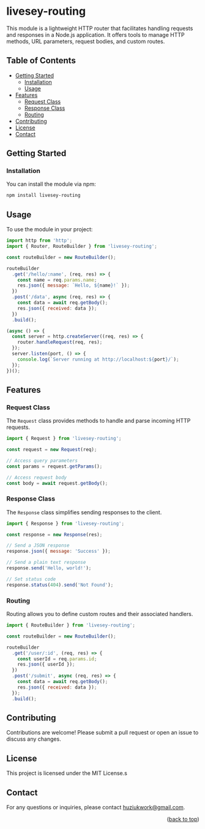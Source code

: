 <a name="readme-top"></a>
# livesey-routing

This module is a lightweight HTTP router that facilitates handling requests and responses in a Node.js application. It offers tools to manage HTTP methods, URL parameters, request bodies, and custom routes.

## Table of Contents
- [Getting Started](#getting-started)
  - [Installation](#installation)
  - [Usage](#usage)
- [Features](#features)
  - [Request Class](#request-class)
  - [Response Class](#response-class)
  - [Routing](#routing)
- [Contributing](#contributing)
- [License](#license)
- [Contact](#contact)

## Getting Started

### Installation

You can install the module via npm:

```bash
npm install livesey-routing
```

## Usage
To use the module in your project:
```js
import http from 'http';
import { Router, RouteBuilder } from 'livesey-routing';

const routeBuilder = new RouteBuilder();

routeBuilder
  .get('/hello/:name', (req, res) => {
    const name = req.params.name;
    res.json({ message: `Hello, ${name}!` });
  })
  .post('/data', async (req, res) => {
    const data = await req.getBody();
    res.json({ received: data });
  })
  .build();

(async () => {
  const server = http.createServer((req, res) => {
    router.handleRequest(req, res);
  });
  server.listen(port, () => {
    console.log(`Server running at http://localhost:${port}/`);
  });
})();
```

## Features
### Request Class

The `Request` class provides methods to handle and parse incoming HTTP requests.

```js
import { Request } from 'livesey-routing';

const request = new Request(req);

// Access query parameters
const params = request.getParams();

// Access request body
const body = await request.getBody();
```


### Response Class

The `Response` class simplifies sending responses to the client.

```js
import { Response } from 'livesey-routing';

const response = new Response(res);

// Send a JSON response
response.json({ message: 'Success' });

// Send a plain text response
response.send('Hello, world!');

// Set status code
response.status(404).send('Not Found');
```

### Routing

Routing allows you to define custom routes and their associated handlers.

```js
import { RouteBuilder } from 'livesey-routing';

const routeBuilder = new RouteBuilder();

routeBuilder
  .get('/user/:id', (req, res) => {
    const userId = req.params.id;
    res.json({ userId });
  })
  .post('/submit', async (req, res) => {
    const data = await req.getBody();
    res.json({ received: data });
  });
  .build();
```

## Contributing

Contributions are welcome! Please submit a pull request or open an issue to discuss any changes.

## License

This project is licensed under the MIT License.s

## Contact

For any questions or inquiries, please contact huziukwork@gmail.com.

<p align="right">(<a href="#readme-top">back to top</a>)</p>
